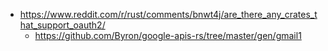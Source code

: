 - https://www.reddit.com/r/rust/comments/bnwt4j/are_there_any_crates_that_support_oauth2/
  - https://github.com/Byron/google-apis-rs/tree/master/gen/gmail1
